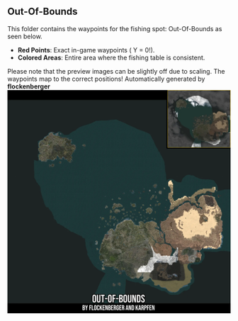 ## Out-Of-Bounds
This folder contains the waypoints for the fishing spot: Out-Of-Bounds as seen below.

- **Red Points**: Exact in-game waypoints ( Y = 0!).
- **Colored Areas**: Entire area where the fishing table is consistent.

Please note that the preview images can be slightly off due to scaling. The waypoints map to the correct positions!
Automatically generated by **flockenberger**
![preview_Out-Of-Bounds](./Preview.webp)
